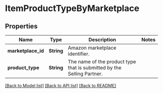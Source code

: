 # ItemProductTypeByMarketplace

## Properties

Name | Type | Description | Notes
------------ | ------------- | ------------- | -------------
**marketplace_id** | **String** | Amazon marketplace identifier. | 
**product_type** | **String** | The name of the product type that is submitted by the Selling Partner. | 

[[Back to Model list]](../README.md#documentation-for-models) [[Back to API list]](../README.md#documentation-for-api-endpoints) [[Back to README]](../README.md)


